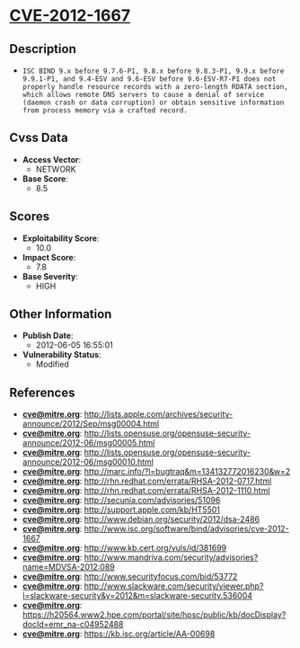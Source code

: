 
# [CVE-2012-1667](https://cve.mitre.org/cgi-bin/cvename.cgi?name=CVE-2012-1667)

## Description

- `ISC BIND 9.x before 9.7.6-P1, 9.8.x before 9.8.3-P1, 9.9.x before 9.9.1-P1, and 9.4-ESV and 9.6-ESV before 9.6-ESV-R7-P1 does not properly handle resource records with a zero-length RDATA section, which allows remote DNS servers to cause a denial of service (daemon crash or data corruption) or obtain sensitive information from process memory via a crafted record.`

## Cvss Data

- **Access Vector**:
  - NETWORK
- **Base Score**:
  - 8.5

## Scores

- **Exploitability Score**:
  - 10.0
- **Impact Score**:
  - 7.8
- **Base Severity**:
  - HIGH

## Other Information

- **Publish Date**:
  - 2012-06-05 16:55:01
- **Vulnerability Status**:
  - Modified

## References

- **cve@mitre.org**: http://lists.apple.com/archives/security-announce/2012/Sep/msg00004.html
- **cve@mitre.org**: http://lists.opensuse.org/opensuse-security-announce/2012-06/msg00005.html
- **cve@mitre.org**: http://lists.opensuse.org/opensuse-security-announce/2012-06/msg00010.html
- **cve@mitre.org**: http://marc.info/?l=bugtraq&m=134132772016230&w=2
- **cve@mitre.org**: http://rhn.redhat.com/errata/RHSA-2012-0717.html
- **cve@mitre.org**: http://rhn.redhat.com/errata/RHSA-2012-1110.html
- **cve@mitre.org**: http://secunia.com/advisories/51096
- **cve@mitre.org**: http://support.apple.com/kb/HT5501
- **cve@mitre.org**: http://www.debian.org/security/2012/dsa-2486
- **cve@mitre.org**: http://www.isc.org/software/bind/advisories/cve-2012-1667
- **cve@mitre.org**: http://www.kb.cert.org/vuls/id/381699
- **cve@mitre.org**: http://www.mandriva.com/security/advisories?name=MDVSA-2012:089
- **cve@mitre.org**: http://www.securityfocus.com/bid/53772
- **cve@mitre.org**: http://www.slackware.com/security/viewer.php?l=slackware-security&y=2012&m=slackware-security.536004
- **cve@mitre.org**: https://h20564.www2.hpe.com/portal/site/hpsc/public/kb/docDisplay?docId=emr_na-c04952488
- **cve@mitre.org**: https://kb.isc.org/article/AA-00698
